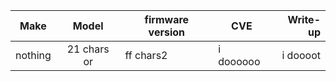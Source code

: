 | Make     | Model | firmware version | CVE | Write-up|
|----------|:----------:|----------|----------|----------:|
| nothing  | 21 chars or| ff chars2| i doooooo| i doooot  |
